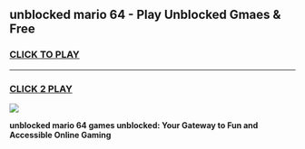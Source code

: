 
## unblocked mario 64 - Play Unblocked Gmaes & Free
<h3>
<a href="https://premium.freeplayer.one?title=unblocked_mario_64&ref=19F">CLICK TO PLAY</a></h3>
<hr>

<h3>
<a href="https://premium.freeplayer.one?title=unblocked_mario_64&ref=19F">CLICK 2 PLAY</a>
  
</h3>

<a href="https://premium.freeplayer.one?title=unblocked_mario_64&ref=19F/"><img src="https://clearcache.store/games.png"></a>


**unblocked mario 64 games unblocked: Your Gateway to Fun and Accessible Online Gaming**
